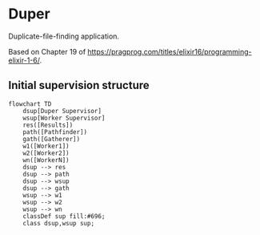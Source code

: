 # Duper

Duplicate-file-finding application.

Based on Chapter 19 of <https://pragprog.com/titles/elixir16/programming-elixir-1-6/>.

## Initial supervision structure

```mermaid
flowchart TD
    dsup[Duper Supervisor]
    wsup[Worker Supervisor]
    res([Results])
    path([Pathfinder])
    gath([Gatherer])
    w1([Worker1])
    w2([Worker2])
    wn([WorkerN])
    dsup --> res
    dsup --> path
    dsup --> wsup
    dsup --> gath
    wsup --> w1
    wsup --> w2
    wsup --> wn
    classDef sup fill:#696;
    class dsup,wsup sup;
```